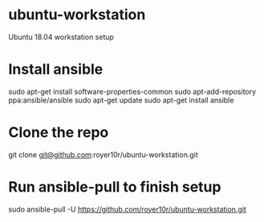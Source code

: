 # ubuntu-workstation
Ubuntu 18.04 workstation setup

# Install ansible
sudo apt-get install software-properties-common
sudo apt-add-repository ppa:ansible/ansible
sudo apt-get update
sudo apt-get install ansible

# Clone the repo
git clone git@github.com:royer10r/ubuntu-workstation.git

# Run ansible-pull to finish setup
sudo ansible-pull -U https://github.com/royer10r/ubuntu-workstation.git

